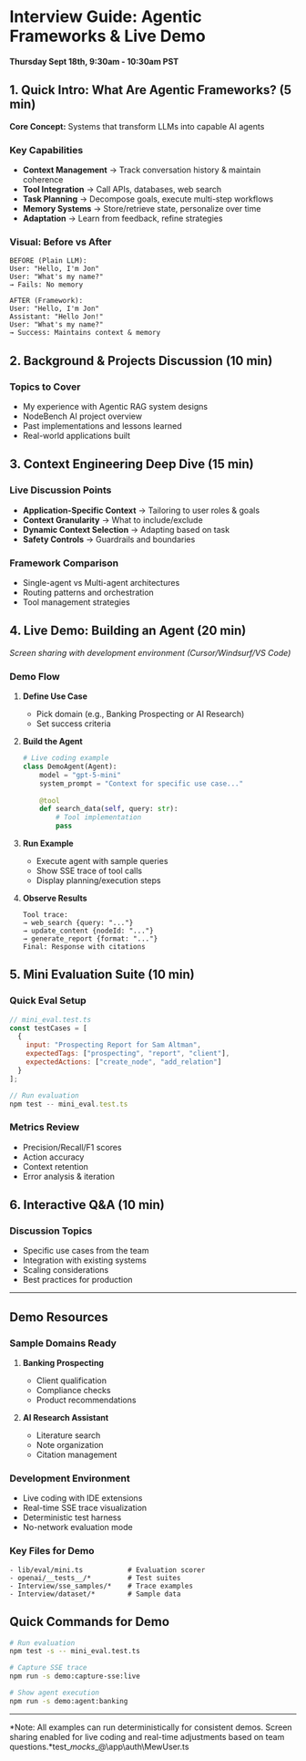 # Interview Guide: Agentic Frameworks & Live Demo
**Thursday Sept 18th, 9:30am - 10:30am PST**

## 1. Quick Intro: What Are Agentic Frameworks? (5 min)
**Core Concept:** Systems that transform LLMs into capable AI agents

### Key Capabilities
- **Context Management** → Track conversation history & maintain coherence
- **Tool Integration** → Call APIs, databases, web search
- **Task Planning** → Decompose goals, execute multi-step workflows
- **Memory Systems** → Store/retrieve state, personalize over time
- **Adaptation** → Learn from feedback, refine strategies

### Visual: Before vs After
```
BEFORE (Plain LLM):
User: "Hello, I'm Jon"
User: "What's my name?"
→ Fails: No memory

AFTER (Framework):
User: "Hello, I'm Jon"
Assistant: "Hello Jon!"
User: "What's my name?"
→ Success: Maintains context & memory
```

## 2. Background & Projects Discussion (10 min)

### Topics to Cover
- My experience with Agentic RAG system designs
- NodeBench AI project overview
- Past implementations and lessons learned
- Real-world applications built

## 3. Context Engineering Deep Dive (15 min)

### Live Discussion Points
- **Application-Specific Context** → Tailoring to user roles & goals
- **Context Granularity** → What to include/exclude
- **Dynamic Context Selection** → Adapting based on task
- **Safety Controls** → Guardrails and boundaries

### Framework Comparison
- Single-agent vs Multi-agent architectures
- Routing patterns and orchestration
- Tool management strategies

## 4. Live Demo: Building an Agent (20 min)
*Screen sharing with development environment (Cursor/Windsurf/VS Code)*

### Demo Flow
1. **Define Use Case** 
   - Pick domain (e.g., Banking Prospecting or AI Research)
   - Set success criteria

2. **Build the Agent**
   ```python
   # Live coding example
   class DemoAgent(Agent):
       model = "gpt-5-mini"
       system_prompt = "Context for specific use case..."
       
       @tool
       def search_data(self, query: str):
           # Tool implementation
           pass
   ```

3. **Run Example**
   - Execute agent with sample queries
   - Show SSE trace of tool calls
   - Display planning/execution steps

4. **Observe Results**
   ```
   Tool trace:
   → web_search {query: "..."}
   → update_content {nodeId: "..."}
   → generate_report {format: "..."}
   Final: Response with citations
   ```

## 5. Mini Evaluation Suite (10 min)

### Quick Eval Setup
```javascript
// mini_eval.test.ts
const testCases = [
  {
    input: "Prospecting Report for Sam Altman",
    expectedTags: ["prospecting", "report", "client"],
    expectedActions: ["create_node", "add_relation"]
  }
];

// Run evaluation
npm test -- mini_eval.test.ts
```

### Metrics Review
- Precision/Recall/F1 scores
- Action accuracy
- Context retention
- Error analysis & iteration

## 6. Interactive Q&A (10 min)

### Discussion Topics
- Specific use cases from the team
- Integration with existing systems
- Scaling considerations
- Best practices for production

---

## Demo Resources

### Sample Domains Ready
1. **Banking Prospecting**
   - Client qualification
   - Compliance checks
   - Product recommendations

2. **AI Research Assistant**
   - Literature search
   - Note organization
   - Citation management

### Development Environment
- Live coding with IDE extensions
- Real-time SSE trace visualization
- Deterministic test harness
- No-network evaluation mode

### Key Files for Demo
```
- lib/eval/mini.ts           # Evaluation scorer
- openai/__tests__/*         # Test suites
- Interview/sse_samples/*    # Trace examples
- Interview/dataset/*        # Sample data
```

## Quick Commands for Demo
```bash
# Run evaluation
npm test -s -- mini_eval.test.ts

# Capture SSE trace
npm run -s demo:capture-sse:live

# Show agent execution
npm run -s demo:agent:banking
```

---

*Note: All examples can run deterministically for consistent demos. Screen sharing enabled for live coding and real-time adjustments based on team questions.*test\__mocks__\@\app\auth\MewUser.ts